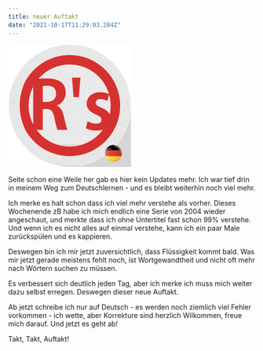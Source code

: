 ```yaml
---
title: neuer Auftakt
date: "2021-10-17T11:29:03.284Z"
---
```


![Rudbek's Logo - jetzt eingedeutsch](../../assets/rudbek-embossed-de.png)

Seite schon eine Weile her gab es hier kein Updates mehr. Ich war tief
drin in meinem Weg zum Deutschlernen - und es bleibt weiterhin noch viel
mehr.

Ich merke es halt schon dass ich viel mehr verstehe als vorher. Dieses
Wochenende zB habe ich mich endlich eine Serie von 2004 wieder angeschaut,
und merkte dass ich ohne Untertitel fast schon 99% verstehe. Und wenn ich
es nicht alles auf einmal verstehe, kann ich ein paar Male zurückspülen
und es kappieren.

Deswegen bin ich mir jetzt zuversichtlich, dass Flüssigkeit kommt bald. Was
mir jetzt gerade meistens fehlt noch, ist Wortgewandtheit und nicht oft mehr
nach Wörtern suchen zu müssen.

Es verbessert sich deutlich jeden Tag, aber ich merke ich muss mich weiter 
dazu selbst erregen. Deswegen dieser neue Auftakt.

Ab jetzt schreibe ich nur auf Deutsch - es werden noch ziemlich viel Fehler
vorkommen - ich wette, aber Korrekture sind herzlich Wilkommen, freue mich darauf.
Und jetzt es geht ab!

Takt, Takt, Auftakt!
